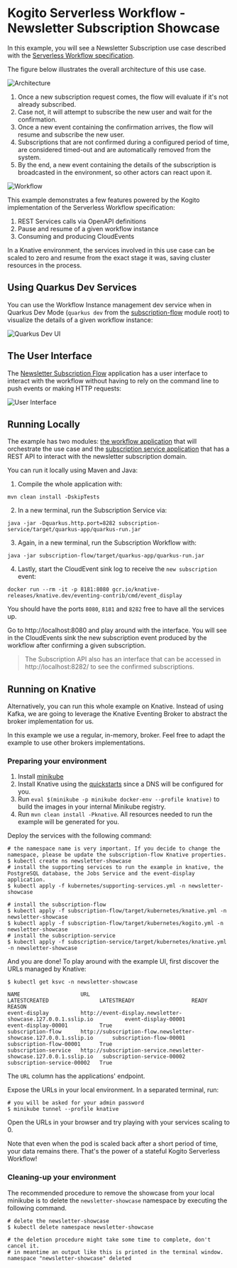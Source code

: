 # Kogito Serverless Workflow - Newsletter Subscription Showcase

In this example, you will see a Newsletter Subscription use case described with the [Serverless Workflow specification](https://serverlessworkflow.io/).

The figure below illustrates the overall architecture of this use case.

![Architecture](docs/architecture.png)

1. Once a new subscription request comes, the flow will evaluate if it's not already subscribed.
2. Case not, it will attempt to subscribe the new user and wait for the confirmation.
3. Once a new event containing the confirmation arrives, the flow will resume and subscribe the new user.
4. Subscriptions that are not confirmed during a configured period of time, are considered timed-out and are automatically removed from the system.
5. By the end, a new event containing the details of the subscription is broadcasted in the environment, so other actors can react upon it.

![Workflow](docs/newsletter-subscription-flow.png)

This example demonstrates a few features powered by the Kogito implementation of the Serverless Workflow specification:

1. REST Services calls via OpenAPI definitions
2. Pause and resume of a given workflow instance
3. Consuming and producing CloudEvents

In a Knative environment, the services involved in this use case can be scaled to zero and resume from the exact stage it was, saving cluster resources in the process.

## Using Quarkus Dev Services

You can use the Workflow Instance management dev service when in Quarkus Dev Mode (`quarkus dev` from the [subscription-flow](subscription-flow) module root) to visualize the details of a given workflow instance:

![Quarkus Dev UI](docs/dev-console.png)

## The User Interface

The [Newsletter Subscription Flow](subscription-flow) application has a user interface to interact with the workflow without having to rely on the command line to push events or making HTTP requests: 

![User Interface](docs/ui-example.png)

## Running Locally

The example has two modules: [the workflow application](subscription-flow) that will orchestrate the use case and the [subscription service application](subscription-service) that has a REST API to interact with the newsletter subscription domain.

You can run it locally using Maven and Java:

1. Compile the whole application with:
```
mvn clean install -DskipTests
```
2. In a new terminal, run the Subscription Service via:
```
java -jar -Dquarkus.http.port=8282 subscription-service/target/quarkus-app/quarkus-run.jar
```
3. Again, in a new terminal, run the Subscription Workflow with:
```
java -jar subscription-flow/target/quarkus-app/quarkus-run.jar
```
4. Lastly, start the CloudEvent sink log to receive the `new subscription` event:
```
docker run --rm -it -p 8181:8080 gcr.io/knative-releases/knative.dev/eventing-contrib/cmd/event_display
```

You should have the ports `8080`, `8181` and `8282` free to have all the services up.

Go to http://localhost:8080 and play around with the interface. You will see in the CloudEvents sink the new subscription event produced by the workflow after confirming a given subscription.

> The Subscription API also has an interface that can be accessed in http://localhost:8282/ to see the confirmed subscriptions.

## Running on Knative

Alternatively, you can run this whole example on Knative. Instead of using Kafka, we are going to leverage the Knative Eventing Broker to abstract the broker implementation for us.

In this example we use a regular, in-memory, broker. Feel free to adapt the example to use other brokers implementations.

### Preparing your environment

1. Install [minikube](https://minikube.sigs.k8s.io/docs/start/)
2. Install Knative using the [quickstarts](https://knative.dev/docs/getting-started/) since a DNS will be configured for you.
3. Run `eval $(minikube -p minikube docker-env --profile knative)` to build the images in your internal Minikube registry.
4. Run `mvn clean install -Pknative`. All resources needed to run the example will be generated for you.

Deploy the services with the following command:

```shell
# the namespace name is very important. If you decide to change the namespace, please be update the subscription-flow Knative properties.
$ kubectl create ns newsletter-showcase
# install the supporting services to run the example in knative, the PostgreSQL database, the Jobs Service and the event-display application.
$ kubectl apply -f kubernetes/supporting-services.yml -n newsletter-showcase

# install the subscription-flow
$ kubectl apply -f subscription-flow/target/kubernetes/knative.yml -n newsletter-showcase
$ kubectl apply -f subscription-flow/target/kubernetes/kogito.yml -n newsletter-showcase
# install the subscription-service 
$ kubectl apply -f subscription-service/target/kubernetes/knative.yml -n newsletter-showcase
```

And you are done! To play around with the example UI, first discover the URLs managed by Knative:

```shell
$ kubectl get ksvc -n newsletter-showcase

NAME                   URL                                                                  LATESTCREATED                LATESTREADY                  READY   REASON
event-display          http://event-display.newsletter-showcase.127.0.0.1.sslip.io          event-display-00001          event-display-00001          True    
subscription-flow      http://subscription-flow.newsletter-showcase.127.0.0.1.sslip.io      subscription-flow-00001      subscription-flow-00001      True    
subscription-service   http://subscription-service.newsletter-showcase.127.0.0.1.sslip.io   subscription-service-00002   subscription-service-00002   True    
```

The `URL` column has the applications' endpoint.

Expose the URLs in your local environment. In a separated terminal, run:

```shell
# you will be asked for your admin password
$ minikube tunnel --profile knative
```

Open the URLs in your browser and try playing with your services scaling to 0.

Note that even when the pod is scaled back after a short period of time, your data remains there. That's the power of a stateful Kogito Serverless Workflow!

### Cleaning-up your environment

The recommended procedure to remove the showcase from your local minikube is to delete the `newsletter-showcase` namespace by executing the following command. 

```shell
# delete the newsletter-showcase 
$ kubectl delete namespace newsletter-showcase

# the deletion procedure might take some time to complete, don't cancel it. 
# in meantime an output like this is printed in the terminal window. 
namespace "newsletter-showcase" deleted
```

